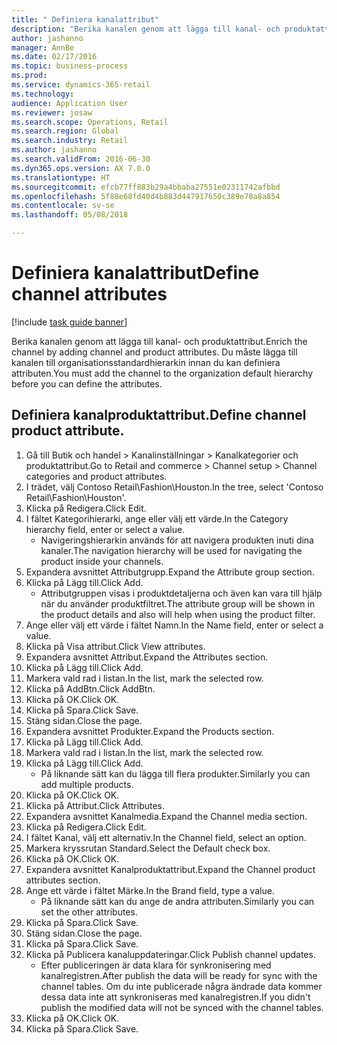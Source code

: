 ```yaml
--- 
title: " Definiera kanalattribut"
description: "Berika kanalen genom att lägga till kanal- och produktattribut."
author: jashanno
manager: AnnBe
ms.date: 02/17/2016
ms.topic: business-process
ms.prod: 
ms.service: dynamics-365-retail
ms.technology: 
audience: Application User
ms.reviewer: josaw
ms.search.scope: Operations, Retail
ms.search.region: Global
ms.search.industry: Retail
ms.author: jashanno
ms.search.validFrom: 2016-06-30
ms.dyn365.ops.version: AX 7.0.0
ms.translationtype: HT
ms.sourcegitcommit: efcb77ff883b29a4bbaba27551e02311742afbbd
ms.openlocfilehash: 5f88e68fd40d4b883d447917650c389e78a8a854
ms.contentlocale: sv-se
ms.lasthandoff: 05/08/2018

---
```

# <a name="define-channel-attributes"></a><span data-ttu-id="12919-103"> Definiera kanalattribut</span><span class="sxs-lookup"><span data-stu-id="12919-103">Define channel attributes</span></span>

[!include [task guide banner](../includes/task-guide-banner.md)]

<span data-ttu-id="12919-104">Berika kanalen genom att lägga till kanal- och produktattribut.</span><span class="sxs-lookup"><span data-stu-id="12919-104">Enrich the channel by adding channel and product attributes.</span></span> <span data-ttu-id="12919-105">Du måste lägga till kanalen till organisationsstandardhierarkin innan du kan definiera attributen.</span><span class="sxs-lookup"><span data-stu-id="12919-105">You must add the channel to the organization default hierarchy before you can define the attributes.</span></span>


## <a name="define-channel-product-attribute"></a><span data-ttu-id="12919-106">Definiera kanalproduktattribut.</span><span class="sxs-lookup"><span data-stu-id="12919-106">Define channel product attribute.</span></span>
1. <span data-ttu-id="12919-107">Gå till Butik och handel > Kanalinställningar > Kanalkategorier och produktattribut.</span><span class="sxs-lookup"><span data-stu-id="12919-107">Go to Retail and commerce > Channel setup > Channel categories and product attributes.</span></span>
2. <span data-ttu-id="12919-108">I trädet, välj Contoso Retail\Fashion\Houston.</span><span class="sxs-lookup"><span data-stu-id="12919-108">In the tree, select 'Contoso Retail\Fashion\Houston'.</span></span>
3. <span data-ttu-id="12919-109">Klicka på Redigera.</span><span class="sxs-lookup"><span data-stu-id="12919-109">Click Edit.</span></span>
4. <span data-ttu-id="12919-110">I fältet Kategorihierarki, ange eller välj ett värde.</span><span class="sxs-lookup"><span data-stu-id="12919-110">In the Category hierarchy field, enter or select a value.</span></span>
    * <span data-ttu-id="12919-111">Navigeringshierarkin används för att navigera produkten inuti dina kanaler.</span><span class="sxs-lookup"><span data-stu-id="12919-111">The navigation hierarchy will be used for navigating the product inside your channels.</span></span>  
5. <span data-ttu-id="12919-112">Expandera avsnittet Attributgrupp.</span><span class="sxs-lookup"><span data-stu-id="12919-112">Expand the Attribute group section.</span></span>
6. <span data-ttu-id="12919-113">Klicka på Lägg till.</span><span class="sxs-lookup"><span data-stu-id="12919-113">Click Add.</span></span>
    * <span data-ttu-id="12919-114">Attributgruppen visas i produktdetaljerna och även kan vara till hjälp när du använder produktfiltret.</span><span class="sxs-lookup"><span data-stu-id="12919-114">The attribute group will be shown in the product details and also will help when using the product filter.</span></span>  
7. <span data-ttu-id="12919-115">Ange eller välj ett värde i fältet Namn.</span><span class="sxs-lookup"><span data-stu-id="12919-115">In the Name field, enter or select a value.</span></span>
8. <span data-ttu-id="12919-116">Klicka på Visa attribut.</span><span class="sxs-lookup"><span data-stu-id="12919-116">Click View attributes.</span></span>
9. <span data-ttu-id="12919-117">Expandera avsnittet Attribut.</span><span class="sxs-lookup"><span data-stu-id="12919-117">Expand the Attributes section.</span></span>
10. <span data-ttu-id="12919-118">Klicka på Lägg till.</span><span class="sxs-lookup"><span data-stu-id="12919-118">Click Add.</span></span>
11. <span data-ttu-id="12919-119">Markera vald rad i listan.</span><span class="sxs-lookup"><span data-stu-id="12919-119">In the list, mark the selected row.</span></span>
12. <span data-ttu-id="12919-120">Klicka på AddBtn.</span><span class="sxs-lookup"><span data-stu-id="12919-120">Click AddBtn.</span></span>
13. <span data-ttu-id="12919-121">Klicka på OK.</span><span class="sxs-lookup"><span data-stu-id="12919-121">Click OK.</span></span>
14. <span data-ttu-id="12919-122">Klicka på Spara.</span><span class="sxs-lookup"><span data-stu-id="12919-122">Click Save.</span></span>
15. <span data-ttu-id="12919-123">Stäng sidan.</span><span class="sxs-lookup"><span data-stu-id="12919-123">Close the page.</span></span>
16. <span data-ttu-id="12919-124">Expandera avsnittet Produkter.</span><span class="sxs-lookup"><span data-stu-id="12919-124">Expand the Products section.</span></span>
17. <span data-ttu-id="12919-125">Klicka på Lägg till.</span><span class="sxs-lookup"><span data-stu-id="12919-125">Click Add.</span></span>
18. <span data-ttu-id="12919-126">Markera vald rad i listan.</span><span class="sxs-lookup"><span data-stu-id="12919-126">In the list, mark the selected row.</span></span>
19. <span data-ttu-id="12919-127">Klicka på Lägg till.</span><span class="sxs-lookup"><span data-stu-id="12919-127">Click Add.</span></span>
    * <span data-ttu-id="12919-128">På liknande sätt kan du lägga till flera produkter.</span><span class="sxs-lookup"><span data-stu-id="12919-128">Similarly you can add multiple products.</span></span>  
20. <span data-ttu-id="12919-129">Klicka på OK.</span><span class="sxs-lookup"><span data-stu-id="12919-129">Click OK.</span></span>
21. <span data-ttu-id="12919-130">Klicka på Attribut.</span><span class="sxs-lookup"><span data-stu-id="12919-130">Click Attributes.</span></span>
22. <span data-ttu-id="12919-131">Expandera avsnittet Kanalmedia.</span><span class="sxs-lookup"><span data-stu-id="12919-131">Expand the Channel media section.</span></span>
23. <span data-ttu-id="12919-132">Klicka på Redigera.</span><span class="sxs-lookup"><span data-stu-id="12919-132">Click Edit.</span></span>
24. <span data-ttu-id="12919-133">I fältet Kanal, välj ett alternativ.</span><span class="sxs-lookup"><span data-stu-id="12919-133">In the Channel field, select an option.</span></span>
25. <span data-ttu-id="12919-134">Markera kryssrutan Standard.</span><span class="sxs-lookup"><span data-stu-id="12919-134">Select the Default check box.</span></span>
26. <span data-ttu-id="12919-135">Klicka på OK.</span><span class="sxs-lookup"><span data-stu-id="12919-135">Click OK.</span></span>
27. <span data-ttu-id="12919-136">Expandera avsnittet Kanalproduktattribut.</span><span class="sxs-lookup"><span data-stu-id="12919-136">Expand the Channel product attributes section.</span></span>
28. <span data-ttu-id="12919-137">Ange ett värde i fältet Märke.</span><span class="sxs-lookup"><span data-stu-id="12919-137">In the Brand field, type a value.</span></span>
    * <span data-ttu-id="12919-138">På liknande sätt kan du ange de andra attributen.</span><span class="sxs-lookup"><span data-stu-id="12919-138">Similarly you can set the other attributes.</span></span>  
29. <span data-ttu-id="12919-139">Klicka på Spara.</span><span class="sxs-lookup"><span data-stu-id="12919-139">Click Save.</span></span>
30. <span data-ttu-id="12919-140">Stäng sidan.</span><span class="sxs-lookup"><span data-stu-id="12919-140">Close the page.</span></span>
31. <span data-ttu-id="12919-141">Klicka på Spara.</span><span class="sxs-lookup"><span data-stu-id="12919-141">Click Save.</span></span>
32. <span data-ttu-id="12919-142">Klicka på Publicera kanaluppdateringar.</span><span class="sxs-lookup"><span data-stu-id="12919-142">Click Publish channel updates.</span></span>
    * <span data-ttu-id="12919-143">Efter publiceringen är data klara för synkronisering med kanalregistren.</span><span class="sxs-lookup"><span data-stu-id="12919-143">After publish the data will be ready for sync with the channel tables.</span></span> <span data-ttu-id="12919-144">Om du inte publicerade några ändrade data kommer dessa data inte att synkroniseras med kanalregistren.</span><span class="sxs-lookup"><span data-stu-id="12919-144">If you didn't publish the modified data will not be synced with the channel tables.</span></span>  
33. <span data-ttu-id="12919-145">Klicka på OK.</span><span class="sxs-lookup"><span data-stu-id="12919-145">Click OK.</span></span>
34. <span data-ttu-id="12919-146">Klicka på Spara.</span><span class="sxs-lookup"><span data-stu-id="12919-146">Click Save.</span></span>


